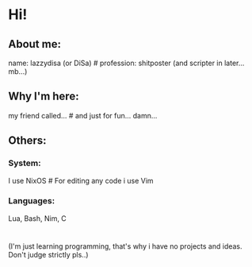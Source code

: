 # Hi!

## About me:
name: lazzydisa (or DiSa) #
profession: shitposter (and scripter in later... mb...)

## Why I'm here:
my friend called... #
and just for fun... damn...

## Others:
### System:
I use NixOS #
For editing any code i use Vim
### Languages:
Lua, Bash, Nim, C

#

(I'm just learning programming,
that's why i have no projects and ideas.
Don't judge strictly pls..)
